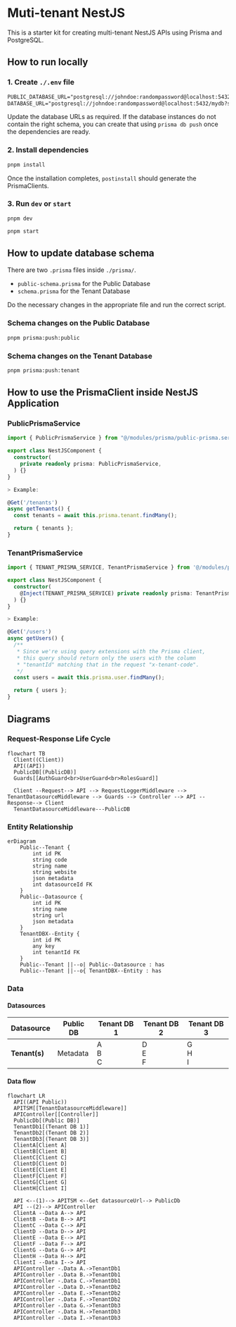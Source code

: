# Muti-tenant NestJS

This is a starter kit for creating multi-tenant NestJS APIs using Prisma and PostgreSQL.

## How to run locally

### 1. Create `./.env` file

```txt
PUBLIC_DATABASE_URL="postgresql://johndoe:randompassword@localhost:5432/mydb?schema=public"
DATABASE_URL="postgresql://johndoe:randompassword@localhost:5432/mydb?schema=tenant"
```

Update the database URLs as required. If the database instances do not contain the right schema, you can create that using `prisma db push` once the dependencies are ready.

### 2. Install dependencies

```bash
pnpm install
```

Once the installation completes, `postinstall` should generate the PrismaClients.

### 3. Run `dev` or `start`

```bash
pnpm dev
```

```bash
pnpm start
```

## How to update database schema

There are two `.prisma` files inside `./prisma/`.

- `public-schema.prisma` for the Public Database
- `schema.prisma` for the Tenant Database

Do the necessary changes in the appropriate file and run the correct script.

### Schema changes on the Public Database

```bash
pnpm prisma:push:public
```

### Schema changes on the Tenant Database

```bash
pnpm prisma:push:tenant
```

## How to use the PrismaClient inside NestJS Application

### PublicPrismaService

```ts
import { PublicPrismaService } from "@/modules/prisma/public-prisma.service";

export class NestJSComponent {
  constructor(
    private readonly prisma: PublicPrismaService,
  ) {}
}
```

```ts
> Example:

@Get('/tenants')
async getTenants() {
  const tenants = await this.prisma.tenant.findMany();

  return { tenants };
}
```

### TenantPrismaService

```ts
import { TENANT_PRISMA_SERVICE, TenantPrismaService } from '@/modules/prisma/tenant-prisma.service';

export class NestJSComponent {
  constructor(
    @Inject(TENANT_PRISMA_SERVICE) private readonly prisma: TenantPrismaService
  ) {}
}
```

```ts
> Example:

@Get('/users')
async getUsers() {
  /**
   * Since we're using query extensions with the Prisma client,
   * this query should return only the users with the column
   * "tenantId" matching that in the request "x-tenant-code".
   */
  const users = await this.prisma.user.findMany();

  return { users };
}
```

## Diagrams

### Request-Response Life Cycle

```mermaid
flowchart TB
  Client((Client))
  API((API))
  PublicDB[(PublicDB)]
  Guards[[AuthGuard<br>UserGuard<br>RolesGuard]]

  Client --Request--> API --> RequestLoggerMiddleware --> TenantDatasourceMiddleware --> Guards --> Controller --> API --Response--> Client
  TenantDatasourceMiddleware---PublicDB
```

### Entity Relationship

```mermaid
erDiagram
    Public--Tenant {
        int id PK
        string code
        string name
        string website
        json metadata
        int datasourceId FK
    }
    Public--Datasource {
        int id PK
        string name
        string url
        json metadata
    }
    TenantDBX--Entity {
        int id PK
        any key
        int tenantId FK
    }
    Public--Tenant ||--o| Public--Datasource : has
    Public--Tenant ||--o{ TenantDBX--Entity : has
```

### Data

#### Datasources

| Datasource    | Public DB  | Tenant DB 1 | Tenant DB 2 | Tenant DB 3 |
| ------------- | -------- | ----------- | ----------- | ----------- |
| **Tenant(s)** | Metadata | A<br>B<br>C | D<br>E<br>F | G<br>H<br>I |

#### Data flow

```mermaid
flowchart LR
  API((API Public))
  APITSM[[TenantDatasourceMiddleware]]
  APIController[[Controller]]
  PublicDb[(Public DB)]
  TenantDb1[(Tenant DB 1)]
  TenantDb2[(Tenant DB 2)]
  TenantDb3[(Tenant DB 3)]
  ClientA[Client A]
  ClientB[Client B]
  ClientC[Client C]
  ClientD[Client D]
  ClientE[Client E]
  ClientF[Client F]
  ClientG[Client G]
  ClientH[Client I]

  API <--(1)--> APITSM <--Get datasourceUrl--> PublicDb
  API --(2)--> APIController
  ClientA --Data A--> API
  ClientB --Data B--> API
  ClientC --Data C--> API
  ClientD --Data D--> API
  ClientE --Data E--> API
  ClientF --Data F--> API
  ClientG --Data G--> API
  ClientH --Data H--> API
  ClientI --Data I--> API
  APIController -.Data A.->TenantDb1
  APIController -.Data B.->TenantDb1
  APIController -.Data C.->TenantDb1
  APIController -.Data D.->TenantDb2
  APIController -.Data E.->TenantDb2
  APIController -.Data F.->TenantDb2
  APIController -.Data G.->TenantDb3
  APIController -.Data H.->TenantDb3
  APIController -.Data I.->TenantDb3
```

